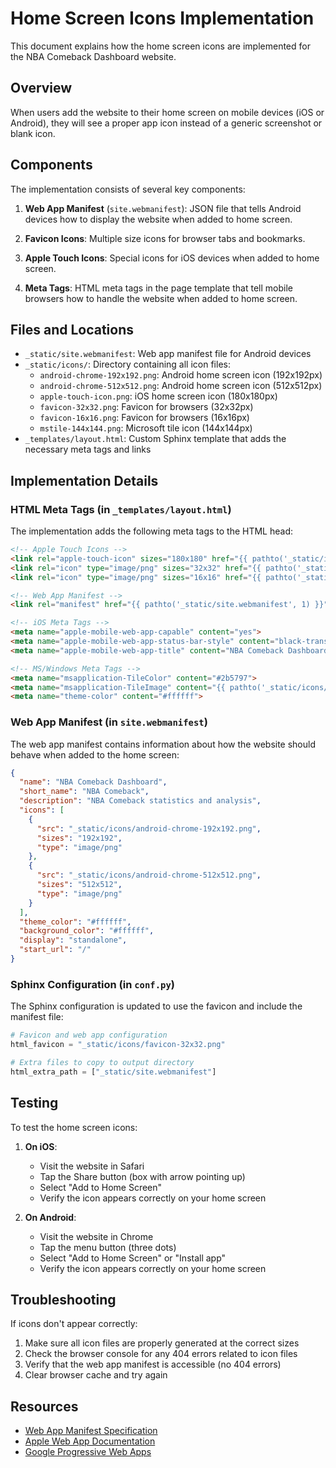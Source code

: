 # Home Screen Icons Implementation

This document explains how the home screen icons are implemented for the NBA Comeback Dashboard website.

## Overview

When users add the website to their home screen on mobile devices (iOS or Android), they will see a proper app icon instead of a generic screenshot or blank icon.

## Components

The implementation consists of several key components:

1. **Web App Manifest** (`site.webmanifest`): JSON file that tells Android devices how to display the website when added to home screen.

2. **Favicon Icons**: Multiple size icons for browser tabs and bookmarks.

3. **Apple Touch Icons**: Special icons for iOS devices when added to home screen.

4. **Meta Tags**: HTML meta tags in the page template that tell mobile browsers how to handle the website when added to home screen.

## Files and Locations

- `_static/site.webmanifest`: Web app manifest file for Android devices
- `_static/icons/`: Directory containing all icon files:
  - `android-chrome-192x192.png`: Android home screen icon (192x192px)
  - `android-chrome-512x512.png`: Android home screen icon (512x512px)
  - `apple-touch-icon.png`: iOS home screen icon (180x180px)
  - `favicon-32x32.png`: Favicon for browsers (32x32px)
  - `favicon-16x16.png`: Favicon for browsers (16x16px)
  - `mstile-144x144.png`: Microsoft tile icon (144x144px)
- `_templates/layout.html`: Custom Sphinx template that adds the necessary meta tags and links

## Implementation Details

### HTML Meta Tags (in `_templates/layout.html`)

The implementation adds the following meta tags to the HTML head:

```html
<!-- Apple Touch Icons -->
<link rel="apple-touch-icon" sizes="180x180" href="{{ pathto('_static/icons/apple-touch-icon.png', 1) }}">
<link rel="icon" type="image/png" sizes="32x32" href="{{ pathto('_static/icons/favicon-32x32.png', 1) }}">
<link rel="icon" type="image/png" sizes="16x16" href="{{ pathto('_static/icons/favicon-16x16.png', 1) }}">

<!-- Web App Manifest -->
<link rel="manifest" href="{{ pathto('_static/site.webmanifest', 1) }}">

<!-- iOS Meta Tags -->
<meta name="apple-mobile-web-app-capable" content="yes">
<meta name="apple-mobile-web-app-status-bar-style" content="black-translucent">
<meta name="apple-mobile-web-app-title" content="NBA Comeback Dashboard">

<!-- MS/Windows Meta Tags -->
<meta name="msapplication-TileColor" content="#2b5797">
<meta name="msapplication-TileImage" content="{{ pathto('_static/icons/mstile-144x144.png', 1) }}">
<meta name="theme-color" content="#ffffff">
```

### Web App Manifest (in `site.webmanifest`)

The web app manifest contains information about how the website should behave when added to the home screen:

```json
{
  "name": "NBA Comeback Dashboard",
  "short_name": "NBA Comeback",
  "description": "NBA Comeback statistics and analysis",
  "icons": [
    {
      "src": "_static/icons/android-chrome-192x192.png",
      "sizes": "192x192",
      "type": "image/png"
    },
    {
      "src": "_static/icons/android-chrome-512x512.png",
      "sizes": "512x512",
      "type": "image/png"
    }
  ],
  "theme_color": "#ffffff",
  "background_color": "#ffffff",
  "display": "standalone",
  "start_url": "/"
}
```

### Sphinx Configuration (in `conf.py`)

The Sphinx configuration is updated to use the favicon and include the manifest file:

```python
# Favicon and web app configuration
html_favicon = "_static/icons/favicon-32x32.png"

# Extra files to copy to output directory
html_extra_path = ["_static/site.webmanifest"]
```

## Testing

To test the home screen icons:

1. **On iOS**:
   - Visit the website in Safari
   - Tap the Share button (box with arrow pointing up)
   - Select "Add to Home Screen"
   - Verify the icon appears correctly on your home screen

2. **On Android**:
   - Visit the website in Chrome
   - Tap the menu button (three dots)
   - Select "Add to Home Screen" or "Install app"
   - Verify the icon appears correctly on your home screen

## Troubleshooting

If icons don't appear correctly:

1. Make sure all icon files are properly generated at the correct sizes
2. Check the browser console for any 404 errors related to icon files
3. Verify that the web app manifest is accessible (no 404 errors)
4. Clear browser cache and try again

## Resources

- [Web App Manifest Specification](https://w3c.github.io/manifest/)
- [Apple Web App Documentation](https://developer.apple.com/library/archive/documentation/AppleApplications/Reference/SafariWebContent/ConfiguringWebApplications/ConfiguringWebApplications.html)
- [Google Progressive Web Apps](https://web.dev/progressive-web-apps/)